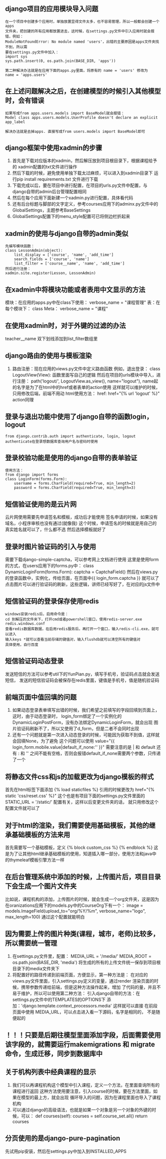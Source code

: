 ## django项目的应用模块导入问题
    在一个项目中创建多个应用时，单独放置显得文件太多，也不容易管理，所以一般都会创建一个apps
    文件夹，把创建的所有应用都放置进去，这时候，在settings.py文件中引入应用时就会报错，例如：
    ModuleNotFoundError: No module named 'users'，出错的主要原因是apps文件夹找不到，所以需
    要在settings.py文件中加入：
    import sys
    sys.path.insert(0, os.path.join(BASE_DIR, 'apps'))

    第二种解决办法就是在应用下面的apps.py里面，将原有的 name = 'users' 修改为  name = 'apps.users'
    
## 在上述问题解决之后，在创建模型的时候引入其他模型时，会有错误
    如果写成from apps.users.models import BaseModel就会报错：
    Model class apps.users.models.UserProfile doesn't declare an explicit app_label

    解决办法就是去掉apps. 直接写成from users.models import BaseModel即可

## django框架中使用xadmin的步骤
   1. 首先是下载对应版本的xadmin，然后解压放到项目根目录下，根据课程给予的
   xadmin配置的txt文件进行操作
   2. 然后下载的时候，避免使用单独下载太过麻烦，可以进入到xadmin目录下
   运行pip install requirements.txt 文件进行下载
   3. 下载完成以后，要在项目中进行配置，在项目的urls.py文件中配置，与django自带的admin后台管理配置相同
   4. 然后在每个应用下面新建一个xadmin.py进行配置，具体看代码
   5. 还有后台标题与脚部的文字定义，参考courses应用下的adminx.py文件中的GlobalSettings，主题参考BaseSettings
   6. GlobalSettings配置下的menu_style配置可已将侧边栏折起来

## xadmin的使用与django自带的admin类似
    先编写模块函数：
    class LessonAdmin(object):
        list_display = ['course', 'name', 'add_time']
        search_fields = ['course', 'name']
        list_filter = ['course__name', 'name', 'add_time']
    然后进行注册：
    xadmin.site.register(Lesson, LessonAdmin)

## 在xadmin中将模块功能或者表用中文显示的方法
   模块：在应用的apps.py中在class下使用： 
   verbose_name = "课程管理"
   表：在每个模块下：
   class Meta：
      verbose_name = "课程"

## 在使用xadmin时，对于外键的过滤的办法
   teacher__name 双下划线添加到list_filter数组里

## django路由的使用与模板渲染
   1. 路由注册：现在应用的views.py文件中定义路由函数
      例如，退出登录：
      class LogoutView(View): 函数里面写自己的逻辑
      然后在项目的urls模块中导入，进行注册：
      path('logout/', LogoutView.as_view(), name="logout"),
      name起的名字是为了在html中的href或者表单的action使用
      这样就可以维护的时候，只用修改后端，前端不用动
      html使用方法：
      href: href="{% url 'logout' %}"
      action同理

## 登录与退出功能中使用了django自带的函数login，logout
    from django.contrib.auth import authenticate, login, logout
    authenticate在登录想数据库查询用户名与密码时使用
## 登录校验功能是使用的django自带的表单验证
    使用方法：
    from django import forms
    class LoginForm(forms.Form):
        username = forms.CharField(required=True, min_length=2)
        password = forms.CharField(required=True, min_length=3)


## 短信验证使用的是云片网
   云片网使用需要先申请签名和模板，成功后才能使用
   签名申请的时候，如果没有域名，小程序审核也没有通过(就像我)
   这个时候，申请签名的时候就是用自己的真实姓名就可以了，什么都不选
   然后选择模板就好了

## 登录时图片验证码的引入与使用
   需要下载django-simple-captcha，可以参考网上文档进行使用
   这里是使用form的方式，在users应用下的forms.py中：
   class DynamicLoginForm(forms.Form):
    captcha = CaptchaField()
   然后在views.py的登录函数中，实例化，传给页面，在页面中{{ login_form.captcha }}
   就可以了
   点击图片可以进行验证码的刷新，这些逻辑，讲师已经写好了，在对应的js文件中

## 短信验证码的登录保存使用redis
    windows安装redis后，启用命令是：
    cd 到解压的文件夹下，打开cmd或者powershell窗口，使用redis-server.exe redis.windows.conf
    查看redis数据库数据，在启用redis服务后，再打开一个窗口，输入redis-cli.exe，就可以进入
    输入keys *就可以查看当前存储的键值对，输入flushdb就可以清空所有的键值对
    具体使用，自行百度

## 短信验证码动态登录
   发送短信的方法可以参考util下的YunPian.py，填写手机号，验证码点击就会发送短信，
   发送的短信验证码会被保存在redis里面，键值是手机号，值是随机验证码

## 前端页面中值回填的问题
   1. 如果动态登录表单填写出错的时候，我们希望之前填写的字段回填到页面上，这时，由于动态登录时，
   login_form绑定了一个实例化的DynamicLoginPostForm，没有办法绑定DynamicLoginForm，就会出现
   图片验证码刷新不了，所以又使用了d_form，但是二者不会同时出现
   2. 还有一个问题就是第一次进入动态登录的时候，可能因为获取不到值，这样就会回填None，为了避免
   这个问题可以使用 value="{{ login_form.mobile.value|default_if_none:'' }}" 需要注意的是
   | 和 default 还有 : 和 '' 之间不能有空格，否则会报错default_if_none需要两个参数，只传递了一个

## 将静态文件css和js的加载更改为django模板的样式
   首先在html标签下面添加 {% load staticfiles %} 引用的时候更改为 href="{% static 'css/reset.css' %}"
   这个也是有项目下面的settings.py文件里面的 STATIC_URL = '/static/' 配置有关，这样以后变更文件夹的话，
   就只用修改这个配置文件就可以了

## 对于html的渲染，我们需要使用基础模板，其他的继承基础模板的方法来用
   首先需要写一个基础模板，定义 {% block custom_css %} {% endblock %}
   这是为了让其他html继承基础模板的使用，知道插入哪一部分，使用方法和java中
   的thymeleaf模板引擎方法一样

## 在后台管理系统中添加的时候，上传图片后，项目目录下会生成一个图片文件夹
   比如说，课程机构的添加，上传图片的时候，就会生成一个org文件夹，这是因为
   在oranizations应用下的models.py中的CourseOrg下有一个：
   image = models.ImageField(upload_to="org/%Y/%m", verbose_name="logo", max_length=100)
   通过这个配置就能明白

## 因为需要上传的图片种类(课程，城市，老师)比较多，所以需要统一管理
   1. 在settings.py文件里，配置：
   MEDIA_URL = '/media/'
   MEDIA_ROOT = os.path.join(BASE_DIR, 'media')
   将生成的所有的上传文件统一保存到项目根目录下的media文件夹下
   2. 将配置好的路径传递到前端页面，方便显示，第一种方法是：
   在对应的views.py文件里面，引入settings.py定义的变量，通过render
   渲染页面的时候，携带参数传递给前端，但是这种方法操作起来，增加
   了代码的量，并且不易于维护，所以可以使用第二种方法：
   引入django自带的方法：在settings.py文件中的TEMPLATES的OPTIONS下
   添加：'django.template.context_processors.media' 这样就可以直接
   在前段页面中使用 MEDIA_URL，可以点击进入看一下源码，名字是相同的，
   不是随便起的

## ！！！只要是后期往模型里面添加字段，后面需要使用该字段的，就需要运行makemigrations 和 migrate命令，生成迁移，同步到数据库中

## 关于机构列表中经典课程的显示
   1. 我们可以再课程机构这个模型中引入课程，定义一个方法，在里面查询所有的课程进行返回
      这种方法使用要注意，引入course的时候，要在方法里面，如果在模型的最上方，就会出现
      循环导入的问题，因为在课程里面也导入了课程机构
   2. 可以通过django的高级语法，也就是如果一个对象是另一个对象的外键的时候，可以：
      def courses(self):
        courses = self.course_set.all()
        return courses

## 分页使用的是django-pure-pagination
   先试用pip安装，然后在settings.py中加入到INSTALLED_APPS
